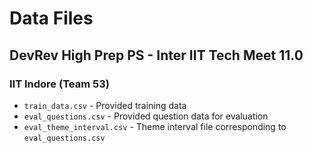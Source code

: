 # Data Files
## DevRev High Prep PS - Inter IIT Tech Meet 11.0
### IIT Indore (Team 53)


- `train_data.csv` - Provided training data
- `eval_questions.csv` - Provided question data for evaluation
- `eval_theme_interval.csv` - Theme interval file corresponding to `eval_questions.csv`

